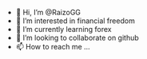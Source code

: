 - 👋 Hi, I’m @RaizoGG
- 👀 I’m interested in financial freedom
- 🌱 I’m currently learning forex
- 💞️ I’m looking to collaborate on github
- 📫 How to reach me ...

<!---
RaizoGG/RaizoGG is a ✨ special ✨ repository because its `README.md` (this file) appears on your GitHub profile.
You can click the Preview link to take a look at your changes.
--->
